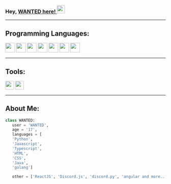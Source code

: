 
### Hey, [WANTED here! ](https://discord.com/users/676864404926627871)<img src="https://media.giphy.com/media/hvRJCLFzcasrR4ia7z/giphy.gif" width="25px">

----------



## Programming Languages:
<img src = 'https://cdn.discordapp.com/attachments/804784851035095050/807550498843656212/5848152fcef1014c0b5e4967.png' height='30'/> <img src = 'https://cdn.discordapp.com/attachments/804784851035095050/807550930626936832/1200px-Typescript_logo_2020.svg.png' height='30'/> <img src = 'https://cdn.discordapp.com/attachments/804784851035095050/807551150186168330/javascript.png' height='30'/> <img src = 'https://cdn.discordapp.com/attachments/804784851035095050/807551316766883860/512px-HTML5_logo_and_wordmark.svg.png' height='30'/> <img src = 'https://cdn.discordapp.com/attachments/804784851035095050/807551493661261845/CSS.3.svg.png' height='30'/> <img src = 'https://cdn.discordapp.com/attachments/804784851035095050/807553183676366848/golang.png' height='30'> <img src = 'https://cdn.discordapp.com/attachments/804784851035095050/807555215577317396/java-logo-vector-768x768.png' height='30'>
 
---
## Tools:
<img src = 'https://cdn.discordapp.com/attachments/804784851035095050/807558946121842708/1024px-IntelliJ_IDEA_Logo.svg.png' height = '27'> <img src = 'https://cdn.discordapp.com/attachments/802216360318468187/810190126495170667/mysql-workbench-icon.png' height = '27'>


---
 ## About Me:
 ```python
 class WANTED:
    user = 'WANTED',
	age = '17',
	languages = [
	'Python',
	'Javascript', 
	'Typescript', 
	'HTML',
	'CSS',
	'Java',
	'golang']

	other = ['ReactJS', 'Discord.js', 'discord.py', 'angular and more..']
 ```
 
